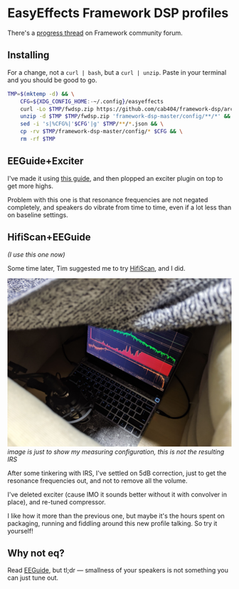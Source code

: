 EasyEffects Framework DSP profiles
=======

There's a [progress thread](https://community.frame.work/t/guide-yet-another-easyeffects-profile/40509/) on Framework community forum.

## Installing

For a change, not a `curl | bash`, but a `curl | unzip`. Paste in your terminal and you should be good to go.

```bash
TMP=$(mktemp -d) && \
    CFG=${XDG_CONFIG_HOME:-~/.config}/easyeffects
    curl -Lo $TMP/fwdsp.zip https://github.com/cab404/framework-dsp/archive/refs/heads/master.zip && \
    unzip -d $TMP $TMP/fwdsp.zip 'framework-dsp-master/config/**/*' && \
    sed -i 's|%CFG%|'$CFG'|g' $TMP/**/*.json && \
    cp -rv $TMP/framework-dsp-master/config/* $CFG && \
    rm -rf $TMP
```

## EEGuide+Exciter

I've made it using [this guide](https://wwmm.github.io/easyeffects/guide_1.html), and then plopped an exciter plugin on top to get more highs.

Problem with this one is that resonance frequencies are not negated completely, and speakers do vibrate from time to time, even if a lot less than on baseline settings.

## HifiScan+EEGuide
_(I use this one now)_

Some time later, Tim suggested me to try [HifiScan](https://github.com/erdewit/HiFiScan), and I did.

![doing the sweep](./images/sweep.jpg)
_image is just to show my measuring configuration, this is not the resulting IRS_

After some tinkering with IRS, I've settled on 5dB correction, just to get the resonance frequencies out, and not to remove all the volume.

I've deleted exciter (cause IMO it sounds better without it with convolver in place), and re-tuned compressor.

I like how it more than the previous one, but maybe it's the hours spent on packaging, running and fiddling around this new profile talking. 
So try it yourself!

## Why not eq?

Read [EEGuide]((https://wwmm.github.io/easyeffects/guide_1.html)), but tl;dr — smallness of your speakers is not something you can just tune out.